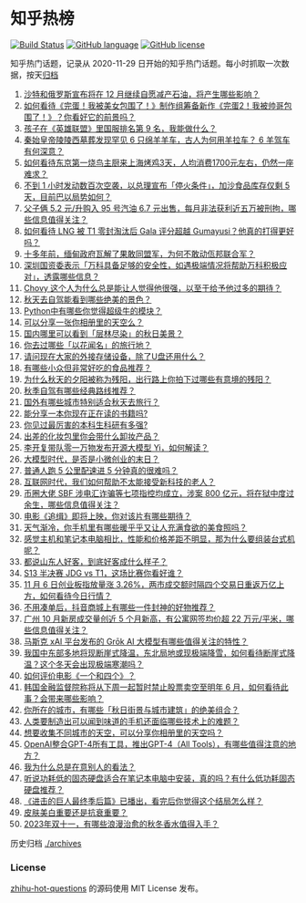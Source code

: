 # 知乎热榜
[![Build Status](https://github.com/ToWeLong/zhihu-hot-questions/workflows/CI/badge.svg)](https://github.com/ToWeLong/zhihu-hot-questions/actions)
[![GitHub language](https://img.shields.io/badge/language-golang-orange.svg)](https://golang.org/)
[![GitHub license](https://img.shields.io/github/license/ToWeLong/zhihu-hot-questions)](https://github.com/ToWeLong/zhihu-hot-questions/blob/main/LICENSE)

知乎热门话题，记录从 2020-11-29 日开始的知乎热门话题。每小时抓取一次数据，按天[归档](./archives)

<!-- BEGIN -->

1. [沙特和俄罗斯宣布将在 12 月继续自愿减产石油，将产生哪些影响？](https://www.zhihu.com/question/629181996)
1. [如何看待《完蛋！我被美女包围了！》制作组筹备新作《完蛋2！我被帅哥包围了！》？你看好它的前景吗？](https://www.zhihu.com/question/629230231)
1. [孩子在《英雄联盟》里国服排名第 9 名，我能做什么？](https://www.zhihu.com/question/624801875)
1. [秦始皇帝陵陵西墓葬发现罕见 6 只绵羊羊车，古人为何用羊拉车？ 6 羊驾车有何深意？](https://www.zhihu.com/question/627815875)
1. [如何看待东京第一烧鸟主厨来上海烤鸡3天，人均消费1700元左右，仍然一座难求？](https://www.zhihu.com/question/629191550)
1. [不到 1 小时发动数百次空袭，以总理宣布「停火条件」，加沙食品库存仅剩 5 天，目前巴以局势如何？](https://www.zhihu.com/question/629225881)
1. [父子俩 5.2 元/升购入 95 号汽油 6.7 元出售，每月非法获利近五万被刑拘，哪些信息值得关注？](https://www.zhihu.com/question/629243353)
1. [如何看待 LNG 被 T1 零封淘汰后 Gala 评分超越 Gumayusi？他真的打得更好吗？](https://www.zhihu.com/question/629225497)
1. [十多年前，缅甸政府瓦解了果敢同盟军，为何不敢动佤邦联合军？](https://www.zhihu.com/question/629160751)
1. [深圳国资委表示「万科具备足够的安全性，如遇极端情况将帮助万科积极应对」，透露哪些信息？](https://www.zhihu.com/question/629253167)
1. [Chovy 这个人为什么总是能让人觉得他很强，以至于给予他过多的期待？](https://www.zhihu.com/question/601996107)
1. [秋天去自驾能看到哪些绝美的景色？](https://www.zhihu.com/question/626334169)
1. [Python中有哪些你觉得超级牛的模块？](https://www.zhihu.com/question/477742455)
1. [可以分享一张你相册里的天空么？](https://www.zhihu.com/question/629100606)
1. [国内哪里可以看到「层林尽染」的秋日美景？](https://www.zhihu.com/question/625461961)
1. [你去过哪些「以花闻名」的旅行地？](https://www.zhihu.com/question/626994072)
1. [请问现在大家的外接存储设备，除了U盘还用什么？](https://www.zhihu.com/question/628295059)
1. [有哪些小众但非常好吃的食品推荐？](https://www.zhihu.com/question/623279553)
1. [为什么秋天的夕阳被称为残阳，出行路上你拍下过哪些有意境的残阳？](https://www.zhihu.com/question/626994109)
1. [秋季自驾有哪些经典路线推荐？](https://www.zhihu.com/question/626333863)
1. [国外有哪些城市特别适合秋天去旅行？](https://www.zhihu.com/question/621725071)
1. [能分享一本你现在正在读的书籍吗?](https://www.zhihu.com/question/614758258)
1. [你见过最厉害的本科生科研有多强?](https://www.zhihu.com/question/628747426)
1. [出差的化妆包里你会带什么卸妆产品？](https://www.zhihu.com/question/623908431)
1. [李开复带队零一万物发布开源大模型 Yi，如何解读？](https://www.zhihu.com/question/629230332)
1. [大模型时代，是否是小微创业的末日？](https://www.zhihu.com/question/591710228)
1. [普通人跑 5 公里配速进 5 分钟真的很难吗？](https://www.zhihu.com/question/626613068)
1. [互联网时代，我们如何帮助不太能接受新科技的老人？](https://www.zhihu.com/question/629238945)
1. [币圈大佬 SBF 涉电汇诈骗等七项指控均成立，涉案 800 亿元，将在狱中度过余生，哪些信息值得关注？](https://www.zhihu.com/question/629172281)
1. [电影《追缉》即将上映，你对该片有哪些期待？](https://www.zhihu.com/question/627029053)
1. [天气渐冷，你手机里有哪些暖乎乎又让人充满食欲的美食照吗？](https://www.zhihu.com/question/628910522)
1. [感觉主机和笔记本电脑相比，性能和价格差距不明显，那为什么要组装台式机呢？](https://www.zhihu.com/question/627361620)
1. [都说山东人好客，到底好客成什么样子？](https://www.zhihu.com/question/629047910)
1. [S13 半决赛 JDG vs T1，这场比赛你看好谁？](https://www.zhihu.com/question/629167076)
1. [11 月 6 日创业板指放量涨 3.26%，两市成交额时隔四个交易日重返万亿上方，如何看待今日行情？](https://www.zhihu.com/question/629219808)
1. [不用凑单后，抖音商城上有哪些一件封神的好物推荐？](https://www.zhihu.com/question/628365106)
1. [广州 10 月新房成交量创近 5 个月新高，有公寓网签均价超 22 万元/平米，哪些信息值得关注？](https://www.zhihu.com/question/629225896)
1. [马斯克 xAI 平台发布的 Grōk AI 大模型有哪些值得关注的特性？](https://www.zhihu.com/question/629138534)
1. [我国中东部多地将现断崖式降温，东北局地或现极端降雪，如何看待断崖式降温？这个冬天会出现极端寒潮吗？](https://www.zhihu.com/question/629212594)
1. [如何评价电影《一个和四个》？](https://www.zhihu.com/question/496513634)
1. [韩国金融监督院称将从下周一起暂时禁止股票卖空至明年 6 月，如何看待此事？会带来哪些影响？](https://www.zhihu.com/question/629161979)
1. [你所在的城市，有哪些「秋日街景与城市建筑」的绝美组合？](https://www.zhihu.com/question/626994008)
1. [人类要制造出可以闻到味道的手机还面临哪些技术上的难题？](https://www.zhihu.com/question/628443707)
1. [想要收集不同城市的天空，可以分享你相册里的天空吗？](https://www.zhihu.com/question/629149794)
1. [OpenAI整合GPT-4所有工具，推出GPT-4（All Tools），有哪些值得注意的地方？](https://www.zhihu.com/question/628281698)
1. [我为什么总是在意别人的看法？](https://www.zhihu.com/question/629134803)
1. [听说功耗低的固态硬盘适合在笔记本电脑中安装，真的吗？有什么低功耗固态硬盘推荐？](https://www.zhihu.com/question/628093523)
1. [《进击的巨人最终季后篇》已播出，看完后你觉得这个结局怎么样？](https://www.zhihu.com/question/629104220)
1. [皮肤美白重要还是抗衰重要？](https://www.zhihu.com/question/617195854)
1. [2023年双十一，有哪些浪漫治愈的秋冬香水值得入手？](https://www.zhihu.com/question/627901440)

<!-- END -->

历史归档 [./archives](./archives)


### License
[zhihu-hot-questions](https://github.com/towelong/zhihu-hot-questions) 的源码使用 MIT License 发布。